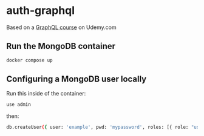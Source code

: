 # auth-graphql

Based on a [GraphQL course](https://www.udemy.com/course/graphql-with-react-course) on Udemy.com

## Run the MongoDB container

```bash
docker compose up
```

## Configuring a MongoDB user locally

Run this inside of the container:

```bash
use admin
```

then:

```bash
db.createUser({ user: 'example', pwd: 'mypassword', roles: [{ role: "userAdminAnyDatabase", db: "admin" }, { role: "readWriteAnyDatabase", db: "admin" }] });
```
